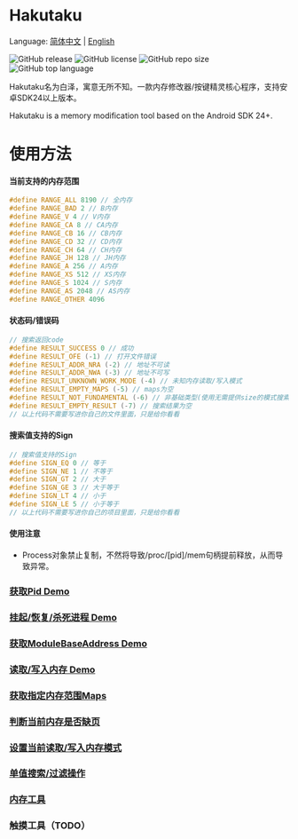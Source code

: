 # Hakutaku

Language: [简体中文](README.md) | [English](README_en.md)

![GitHub release](https://img.shields.io/github/release/fuqiuluo/Hakutaku.svg)
![GitHub license](https://img.shields.io/github/license/fuqiuluo/HakutakU.svg)
![GitHub repo size](https://img.shields.io/github/repo-size/fuqiuluo/Hakutaku.svg)
![GitHub top language](https://img.shields.io/github/languages/top/fuqiuluo/Hakutaku.svg)

Hakutaku名为白泽，寓意无所不知。一款内存修改器/按键精灵核心程序，支持安卓SDK24以上版本。

Hakutaku is a memory modification tool based on the Android SDK 24+.

# 使用方法

#### 当前支持的内存范围

```c++
#define RANGE_ALL 8190 // 全内存
#define RANGE_BAD 2 // B内存
#define RANGE_V 4 // V内存
#define RANGE_CA 8 // CA内存
#define RANGE_CB 16 // CB内存
#define RANGE_CD 32 // CD内存
#define RANGE_CH 64 // CH内存
#define RANGE_JH 128 // JH内存
#define RANGE_A 256 // A内存
#define RANGE_XS 512 // XS内存
#define RANGE_S 1024 // S内存
#define RANGE_AS 2048 // AS内存
#define RANGE_OTHER 4096
```

#### 状态码/错误码
```c++
// 搜索返回code
#define RESULT_SUCCESS 0 // 成功
#define RESULT_OFE (-1) // 打开文件错误
#define RESULT_ADDR_NRA (-2) // 地址不可读
#define RESULT_ADDR_NWA (-3) // 地址不可写
#define RESULT_UNKNOWN_WORK_MODE (-4) // 未知内存读取/写入模式
#define RESULT_EMPTY_MAPS (-5) // maps为空
#define RESULT_NOT_FUNDAMENTAL (-6) // 非基础类型(使用无需提供size的模式搜索值时，只支持基础类型)
#define RESULT_EMPTY_RESULT (-7) // 搜索结果为空
// 以上代码不需要写进你自己的文件里面，只是给你看看
```

#### 搜索值支持的Sign
```c++
// 搜索值支持的Sign
#define SIGN_EQ 0 // 等于
#define SIGN_NE 1 // 不等于
#define SIGN_GT 2 // 大于
#define SIGN_GE 3 // 大于等于
#define SIGN_LT 4 // 小于
#define SIGN_LE 5 // 小于等于
// 以上代码不需要写进你自己的项目里面，只是给你看看
```

#### 使用注意

- Process对象禁止复制，不然将导致/proc/[pid]/mem句柄提前释放，从而导致异常。

### [获取Pid Demo](/test/pidof.cpp)

### [挂起/恢复/杀死进程 Demo](/test/stop_and_recover.cpp)

### [获取ModuleBaseAddress Demo](/test/get_module_base.cpp)

### [读取/写入内存 Demo](/test/read_and_write.cpp)

### [获取指定内存范围Maps](/test/get_maps.cpp)

### [判断当前内存是否缺页](/test/is_memory_trap.cpp)

### [设置当前读取/写入内存模式](/test/set_mem_mode.cpp)

### [单值搜索/过滤操作](/test/search_and_filter.cpp)

### [内存工具](/test/mem_tools.cpp)

### 触摸工具（TODO）